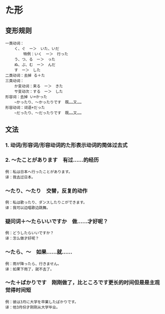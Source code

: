 # た形
## 变形规则

```
一类动词：
    く、ぐ　ー＞　いた、いだ
        特例：いく　ー＞　行った
    う、つ、る　ー＞　った
    ぬ、ぶ、む　ー＞　んだ
    す　ー＞　した
二类动词：去掉 る＋た
三类动词：
    か变动词：来る　ー＞　きた
    サ变动次：する　ー＞　した
形容词：去掉 い+かった
    ~かったり、～かったりです　既……又……
形容动词：词语+だった
    ~だったり、～だったりです　既……又……
```

## 文法

### 1. 动词/形容词/形容动词的た形表示动词的简体过去式

### 2. ～たことがあります　有过……的经历

```
例：私は日本へ行ったことがあります。
译：我去过日本。
```

### ～たり、～たり　交替，反复的动作

```
例：私は歌ったり、ダンスしたりこができます。
译：我可以边唱歌边跳舞。
```

### 疑问词＋～たらいいですか　做……才好呢？

```
例：どうしたらいいですか？
译：怎么做才好呢？
```

### ～たら、～　如果……就……

```
例：雨が降ったら、行きません。
译：如果下雨了，就不去了。
```
    
### ～た＋ばかりです　刚刚做了，比ところです更长的时间但是是主观觉得时间短

```
例：彼は3月に大学を卒業したばかりです。
译：他3月份才刚刚从大学毕业。
```
